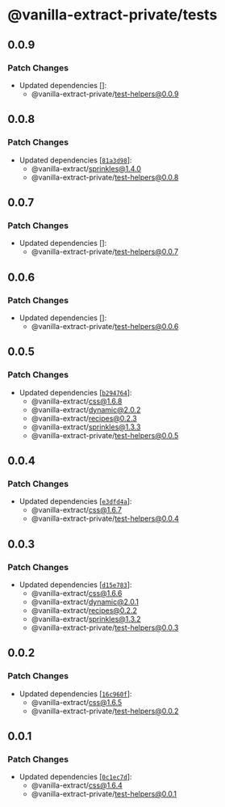 # @vanilla-extract-private/tests

## 0.0.9

### Patch Changes

- Updated dependencies []:
  - @vanilla-extract-private/test-helpers@0.0.9

## 0.0.8

### Patch Changes

- Updated dependencies [[`81a3d98`](https://github.com/seek-oss/vanilla-extract/commit/81a3d98b3fb36660406a59049e1cd464418b00fc)]:
  - @vanilla-extract/sprinkles@1.4.0
  - @vanilla-extract-private/test-helpers@0.0.8

## 0.0.7

### Patch Changes

- Updated dependencies []:
  - @vanilla-extract-private/test-helpers@0.0.7

## 0.0.6

### Patch Changes

- Updated dependencies []:
  - @vanilla-extract-private/test-helpers@0.0.6

## 0.0.5

### Patch Changes

- Updated dependencies [[`b294764`](https://github.com/seek-oss/vanilla-extract/commit/b294764b7f3401cec88760894ff19c60ca1d4d1d)]:
  - @vanilla-extract/css@1.6.8
  - @vanilla-extract/dynamic@2.0.2
  - @vanilla-extract/recipes@0.2.3
  - @vanilla-extract/sprinkles@1.3.3
  - @vanilla-extract-private/test-helpers@0.0.5

## 0.0.4

### Patch Changes

- Updated dependencies [[`e3dfd4a`](https://github.com/seek-oss/vanilla-extract/commit/e3dfd4a54a66ebb3a3cacc0fcc94d2689f97bb40)]:
  - @vanilla-extract/css@1.6.7
  - @vanilla-extract-private/test-helpers@0.0.4

## 0.0.3

### Patch Changes

- Updated dependencies [[`d15e783`](https://github.com/seek-oss/vanilla-extract/commit/d15e783c960144e3b3ca74128cb2d04fbbc16df1)]:
  - @vanilla-extract/css@1.6.6
  - @vanilla-extract/dynamic@2.0.1
  - @vanilla-extract/recipes@0.2.2
  - @vanilla-extract/sprinkles@1.3.2
  - @vanilla-extract-private/test-helpers@0.0.3

## 0.0.2

### Patch Changes

- Updated dependencies [[`16c960f`](https://github.com/seek-oss/vanilla-extract/commit/16c960f32a011580eb6c4d0a45479fc28729e762)]:
  - @vanilla-extract/css@1.6.5
  - @vanilla-extract-private/test-helpers@0.0.2

## 0.0.1

### Patch Changes

- Updated dependencies [[`0c1ec7d`](https://github.com/seek-oss/vanilla-extract/commit/0c1ec7d5bfa5c4e66b4655c4f417f2751af7b3e3)]:
  - @vanilla-extract/css@1.6.4
  - @vanilla-extract-private/test-helpers@0.0.1
